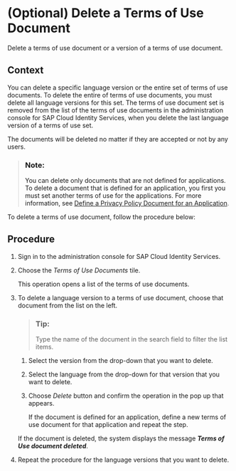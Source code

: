 <!-- loio6ad5df5b1ab04a7bb416c5f5e998668f -->

# \(Optional\) Delete a Terms of Use Document

Delete a terms of use document or a version of a terms of use document.



<a name="loio6ad5df5b1ab04a7bb416c5f5e998668f__context_uqs_f5f_rpb"/>

## Context

You can delete a specific language version or the entire set of terms of use documents. To delete the entire of terms of use documents, you must delete all language versions for this set. The terms of use document set is removed from the list of the terms of use documents in the administration console for SAP Cloud Identity Services, when you delete the last language version of a terms of use set.

The documents will be deleted no matter if they are accepted or not by any users.

> ### Note:  
> You can delete only documents that are not defined for applications. To delete a document that is defined for an application, you first you must set another terms of use for the applications. For more information, see [Define a Privacy Policy Document for an Application](define-a-privacy-policy-document-for-an-application-9611118.md).

To delete a terms of use document, follow the procedure below:



<a name="loio6ad5df5b1ab04a7bb416c5f5e998668f__steps_rmd_q15_r4"/>

## Procedure

1.  Sign in to the administration console for SAP Cloud Identity Services.

2.  Choose the *Terms of Use Documents* tile.

    This operation opens a list of the terms of use documents.

3.  To delete a language version to a terms of use document, choose that document from the list on the left.

    > ### Tip:  
    > Type the name of the document in the search field to filter the list items.

    1.  Select the version from the drop-down that you want to delete.

    2.  Select the language from the drop-down for that version that you want to delete.

    3.  Choose *Delete* button and confirm the operation in the pop up that appears.

        If the document is defined for an application, define a new terms of use document for that application and repeat the step.


    If the document is deleted, the system displays the message ***Terms of Use document deleted***.

4.  Repeat the procedure for the language versions that you want to delete.


